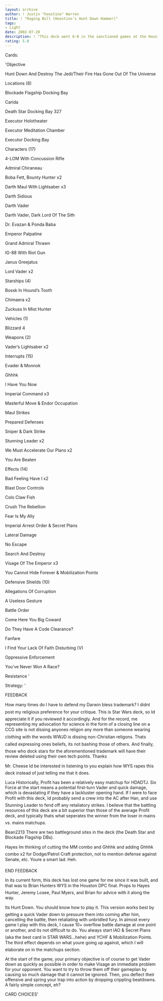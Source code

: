 ```yaml
---
layout: archive
author: ! Justin "hoostino" Warren
title: ! "Raging Bull (Hoostino’s Hunt Down Hammer)"
tags:
- Light
date: 2002-07-20
description: ! "This deck went 6-0 in the sanctioned games at the Houston Mini-Open and the Houston DPC. I took first and second at those events respectively, and have this deck to thank for it."
rating: 5.0
---
```

Cards: 

'Objective 

Hunt Down And Destroy The Jedi/Their Fire Has Gone Out Of The Universe 


Locations (6) 

Blockade Flagship Docking Bay 

Carida 

Death Star Docking Bay 327 

Executor Holotheater 

Executor Meditation Chamber 

Executor Docking Bay 


Characters (17) 

4-LOM With Concussion Rifle 

Admiral Chiraneau 

Boba Fett, Bounty Hunter x2 

Darth Maul With Lightsaber x3 

Darth Sidious 

Darth Vader 

Darth Vader, Dark Lord Of The Sith 

Dr. Evazan & Ponda Baba 

Emperor Palpatine 

Grand Admiral Thrawn 

IG-88 With Riot Gun 

Janus Greejatus 

Lord Vader x2 


Starships (4) 

Bossk In Hound’s Tooth 

Chimaera x2 

Zuckuss In Mist Hunter 


Vehicles (1) 

Blizzard 4 


Weapons (2) 

Vader’s Lightsaber x2 


Interrupts (15) 

Evader & Monnok 

Ghhhk 

I Have You Now 

Imperial Command x3 

Masterful Move & Endor Occupation 

Maul Strikes 

Prepared Defenses 

Sniper & Dark Strike 

Stunning Leader x2 

We Must Accelerate Our Plans x2 

You Are Beaten 


Effects (14) 

Bad Feeling Have I x2 

Blast Door Controls 

Colo Claw Fish 

Crush The Rebellion 

Fear Is My Ally 

Imperial Arrest Order & Secret Plans 

Lateral Damage 

No Escape 

Search And Destroy 

Visage Of The Emperor x3 

You Cannot Hide Forever & Mobilization Points 


Defensive Shields (10) 

Allegations Of Corruption 

A Useless Gesture 

Battle Order 

Come Here You Big Coward 

Do They Have A Code Clearance? 

Fanfare 

I Find Your Lack Of Faith Disturbing (V) 

Oppressive Enforcement 

You’ve Never Won A Race? 

Resistance  '

Strategy: '

 
FEEDBACK


How many times do I have to defend my Darwin bless trademark? I didnt post my religious preference for your critique. This is Star Wars deck, so Id appreciate it if you reviewed it accordingly. And for the record, me representing my advocation for science in the form of a closing line on a CCG site is not dissing anyones religon any more than someone wearing clothing with the words WWJD is dissing non-Christian religons. Thats called expressing ones beliefs, its not bashing those of others. And finally, those who dock stars for the aforementioned trademark  will have their review deleted using their own tech points. Thanks


Mr. Cheese Id be interested in listening to you explain how WYS rapes this deck instead of just telling me that it does. 


Luca Historically, Profit has been a relatively easy matchup for HDADTJ. Six Force at the start means a potential first-turn Vader and quick damage, which is devastating if they have a lackluster opening hand. If I were to face Profit with this deck, Id probably send a crew into the AC after Han, and use Stunning Leader to fend off any retaliatory strikes. I believe that the battling resources of this deck are a bit superior than those of the average Profit deck, and typically thats what seperates the winner from the loser in mains vs. mains matchups. 


Bean2213 There are two battleground sites in the deck (the Death Star and Blockade Flagship DBs). 


Hayes Im thinking of cutting the MM combo and Ghhhk and adding Ghhhk combo x2 for Dodge/Patrol Craft protection, not to mention defense against Senate, etc. Youre a smart lad. Heh.


END FEEDBACK 

In its current form, this deck has lost one game for me since it was built, and that was to Brian Hunters WYS in the Houston DPC final. Props to Hayes Hunter, Jeremy Losee, Paul Myers, and Brian for advice with it along the way. 


Its Hunt Down. You should know how to play it. This version works best by getting a quick Vader down to pressure them into coming after him, cancelling the battle, then retaliating with unbridled fury. In almost every game I play with this deck, I cause 10+ overflow battle damage at one point or another, and its not difficult to do. You always start IAO & Secret Plans (aka the best card in STAR WARS...hehe) and YCHF & Mobilization Points. The third effect depends on what youre going up against, which I will elaborate on in the matchups section. 


At the start of the game, your primary objective is of course to get Vader down as quickly as possible in order to make Visage an immediate problem for your opponent. You want to try to throw them off their gameplan by causing so much damage that it cannot be ignored. Then, you deflect their offensive and spring your trap into action by dropping crippling beatdowns. A fairly simple concept, eh? 


CARD CHOICES'